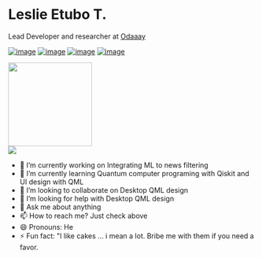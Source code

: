 <h1>Leslie Etubo T.</h2>
<p>Lead Developer and researcher at <a href="https://odaaay.com">Odaaay</a></p>
  
[![image](https://img.shields.io/badge/LinkedIn-0077B5?style=for-the-badge&logo=linkedin&logoColor=white)](https://www.linkedin.com/in/leslieetubo/)
[![image](https://img.shields.io/badge/Instagram-E4405F?style=for-the-badge&logo=instagram&logoColor=white)](https://www.instagram.com/boogiedas/)
[![image](https://img.shields.io/badge/Twitter-1DA1F2?style=for-the-badge&logo=twitter&logoColor=white)](https://twitter.com/etuboleslie)
[![image](https://img.shields.io/badge/Gmail-D14836?style=for-the-badge&logo=gmail&logoColor=white)](mailto:leslie.etubo@gmail.com)





<img height="170" src="https://github-readme-stats.vercel.app/api?username=Leslieetubo&theme=react&show_icons=true" />
<br>
<img src="https://github-readme-stats.vercel.app/api/top-langs/?username=Leslieetubo&theme=react" />

- 🔭 I’m currently working on Integrating ML to news filtering
- 🌱 I’m currently learning Quantum computer programing with Qiskit and UI design with QML
- 👯 I’m looking to collaborate on Desktop QML design
- 🤔 I’m looking for help with Desktop QML design
- 💬 Ask me about anything
- 📫 How to reach me? Just check above
- 😄 Pronouns: He
- ⚡ Fun fact: "I like cakes ... i mean a lot. Bribe me with them if you need a favor.
